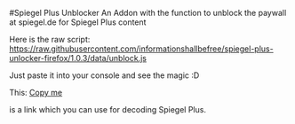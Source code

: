 #Spiegel Plus Unblocker
An Addon with the function to unblock the paywall at spiegel.de for Spiegel Plus content

Here is the raw script:
https://raw.githubusercontent.com/informationshallbefree/spiegel-plus-unlocker-firefox/1.0.3/data/unblock.js

Just paste it into your console and see the magic :D

This:
<a href="javascript:(function(){var%20script=document.createElement('script');script.type='text/javascript';script.src='https://raw.githubusercontent.com/informationshallbefree/spiegel-plus-unlocker-firefox/1.0.3/data/unblock.js;document.getElementsByTagName('head')[0].appendChild(script);})();">Copy me</a>

is a link which you can use for decoding Spiegel Plus.

